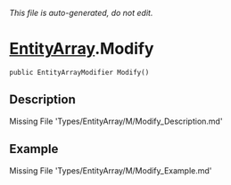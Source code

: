 *This file is auto-generated, do not edit.*

# [EntityArray](Types/EntityArray.md).Modify
`public EntityArrayModifier Modify()`
## Description
Missing File 'Types/EntityArray/M/Modify_Description.md'
## Example
Missing File 'Types/EntityArray/M/Modify_Example.md'

